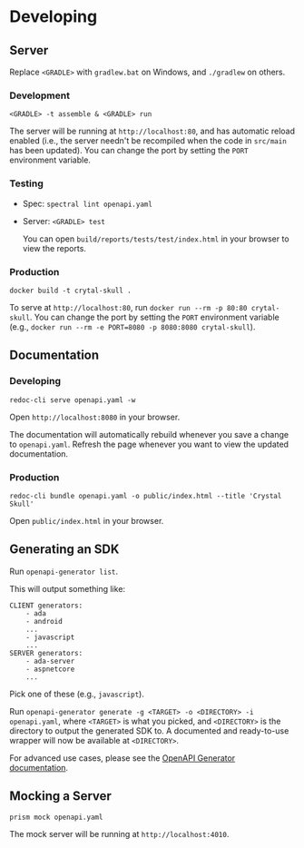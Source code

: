 # Developing

## Server

Replace `<GRADLE>` with `gradlew.bat` on Windows, and `./gradlew` on others.

### Development

`<GRADLE> -t assemble & <GRADLE> run`

The server will be running at `http://localhost:80`, and has automatic reload enabled (i.e., the server needn't be recompiled when the code in `src/main` has been updated). You can change the port by setting the `PORT` environment variable.

### Testing

- Spec: `spectral lint openapi.yaml`
- Server: `<GRADLE> test`

    You can open `build/reports/tests/test/index.html` in your browser to view the reports.

### Production

`docker build -t crytal-skull .`

To serve at `http://localhost:80`, run `docker run --rm -p 80:80 crytal-skull`. You can change the port by setting the `PORT` environment variable (e.g., `docker run --rm -e PORT=8080 -p 8080:8080 crytal-skull`).

## Documentation

### Developing

`redoc-cli serve openapi.yaml -w`

Open `http://localhost:8080` in your browser. 

The documentation will automatically rebuild whenever you save a change to `openapi.yaml`. Refresh the page whenever you want to view the updated documentation.

### Production

`redoc-cli bundle openapi.yaml -o public/index.html --title 'Crystal Skull'`

Open `public/index.html` in your browser.

## Generating an SDK

Run `openapi-generator list`.

This will output something like:
```
CLIENT generators:
    - ada
    - android
    ...
    - javascript
    ...
SERVER generators:
    - ada-server
    - aspnetcore
    ...
```
Pick one of these (e.g., `javascript`).

Run `openapi-generator generate -g <TARGET> -o <DIRECTORY> -i openapi.yaml`, where `<TARGET>` is what you picked, and `<DIRECTORY>` is the directory to output the generated SDK to. A documented and ready-to-use wrapper will now be available at `<DIRECTORY>`.

For advanced use cases, please see the [OpenAPI Generator documentation](https://openapi-generator.tech/).

## Mocking a Server

`prism mock openapi.yaml`

The mock server will be running at `http://localhost:4010`.